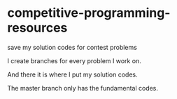 # competitive-programming-resources
save my solution codes for contest problems

I create branches for every problem I work on.

And there it is where I put my solution codes.

The master branch only has the fundamental codes.
